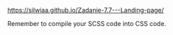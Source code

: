  https://silwiaa.github.io/Zadanie-7.7---Landing-page/

Remember to compile your SCSS code into CSS code.
